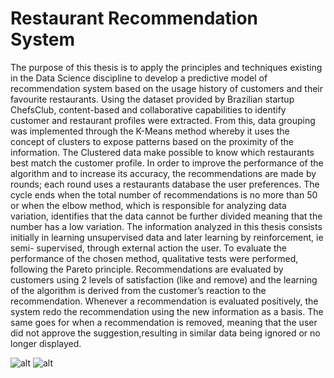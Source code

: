 # Restaurant Recommendation System

The purpose of this thesis is to apply the principles and techniques existing in the Data Science discipline to develop a predictive model of recommendation system based on the usage history of customers and their favourite restaurants.
Using the dataset provided by Brazilian startup ChefsClub, content-based and collaborative capabilities to identify customer and restaurant profiles were extracted.
From this, data grouping was implemented through the K-Means method whereby it uses the concept of clusters to expose patterns based on the proximity of the information. 
The Clustered data make possible to know which restaurants best match the customer profile. In order to improve the performance of the algorithm and to increase its accuracy, the recommendations are made by rounds; each round uses a restaurants database the user preferences. 
The cycle ends when the total number of recommendations is no more than 50 or when the elbow method, which is responsible for analyzing data variation, identifies that the data cannot be further divided meaning that the number has a low variation.
The information analyzed in this thesis consists initially in learning unsupervised data and later learning by reinforcement, ie semi- supervised, through external action the user.
To evaluate the performance of the chosen method, qualitative tests were performed, following the Pareto principle. 
Recommendations are evaluated by customers using 2 levels of satisfaction (like and remove) and the learning of the algorithm is derived from the customer’s reaction to the recommendation. 
Whenever a recommendation is evaluated positively, the system redo the recommendation using the new information as a basis. 
The same goes for when a recommendation is removed, meaning that the user did not approve the suggestion,resulting in similar data being ignored or no longer displayed.

![alt](https://github.com/Paulo-http/RecommendationSystem/blob/master/Screenshot_1573227907.png)
![alt](https://github.com/Paulo-http/RecommendationSystem/blob/master/Screenshot_1573228008.png)
